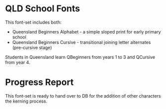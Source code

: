 # QLD School Fonts

This font-set includes both:

- Queensland Beginners Alphabet - a simple sloped print for early primary school
- Queensland Beginners Cursive - transitional joining letter alternates (pre-cursive stage)

Students in Queensland learn QBeginners from years 1 to 3 and QCursive from year 4. 

# Progress Report

This font-set is ready to hand over to DB for the addition of other characters the kerning process.
